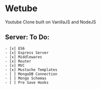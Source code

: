 # Wetube

Youtube Clone built on VanillaJS and NodeJS

## Server: To Do:

    - [x] ES6
    - [x] Express Server
    - [x] Middlewares
    - [x] Router
    - [x] MVC
    - [x] Mustache Templates
    - [ ] MongoDB Connection
    - [ ] Mongo Schemas
    - [ ] Pre Save Hooks
